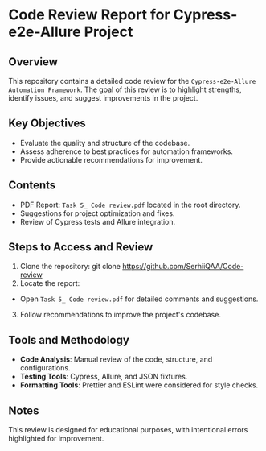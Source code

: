 # Code Review Report for Cypress-e2e-Allure Project

## Overview
This repository contains a detailed code review for the `Cypress-e2e-Allure Automation Framework`. The goal of this review is to highlight strengths, identify issues, and suggest improvements in the project.

## Key Objectives
- Evaluate the quality and structure of the codebase.
- Assess adherence to best practices for automation frameworks.
- Provide actionable recommendations for improvement.

## Contents
- PDF Report: `Task 5_ Code review.pdf` located in the root directory.
- Suggestions for project optimization and fixes.
- Review of Cypress tests and Allure integration.

## Steps to Access and Review
1. Clone the repository:
git clone https://github.com/SerhiiQAA/Code-review
2. Locate the report:
- Open `Task 5_ Code review.pdf` for detailed comments and suggestions.
3. Follow recommendations to improve the project's codebase.

## Tools and Methodology
- **Code Analysis**: Manual review of the code, structure, and configurations.
- **Testing Tools**: Cypress, Allure, and JSON fixtures.
- **Formatting Tools**: Prettier and ESLint were considered for style checks.

## Notes
This review is designed for educational purposes, with intentional errors highlighted for improvement.
